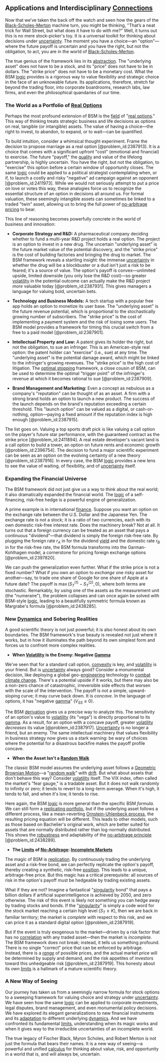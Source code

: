 ## Applications and Interdisciplinary [Connections](@article_id:193345)

Now that we’ve taken the back off the watch and seen how the gears of the [Black-Scholes-Merton](@article_id:147128) machine turn, you might be thinking, "That’s a neat trick for Wall Street, but what does it have to do with me?" Well, it turns out this is no mere stock-picker's toy. It is a universal toolkit for thinking about decisions under [uncertainty](@article_id:275351). The moment you have a choice—an "option"—where the future payoff is uncertain and you have the right, but not the obligation, to act, you are in the world of [Black-Scholes-Merton](@article_id:147128).

The true genius of the framework lies in its [abstraction](@article_id:180488). The "underlying asset" does not have to be a stock, and its "price" does not have to be in dollars. The "strike price" does not have to be a monetary cost. What the BSM [logic](@article_id:266330) provides is a rigorous way to value flexibility and strategic choice in the face of an unknowable future. Its applications, therefore, stretch far beyond the trading floor, into corporate boardrooms, research labs, law firms, and even the philosophical quandaries of our time.

### The World as a Portfolio of [Real Options](@article_id:141079)

Perhaps the most profound extension of BSM is the [field](@article_id:151652) of "[real options](@article_id:141079)." This way of thinking treats strategic business and life decisions as options on real, tangible (or intangible) assets. The value of having a choice—the right to invest, to abandon, to expand, or to wait—can be quantified.

To build intuition, consider a whimsical thought experiment. Frame the decision to propose marriage as a real option [@problem_id:2387913]. It is a choice that comes with a significant upfront "cost" (emotional and financial) to exercise. The future "payoff," the [quality](@article_id:138232) and value of the lifelong partnership, is highly uncertain. You have the right, but not the obligation, to "exercise" this option before a certain window of opportunity closes. The same [logic](@article_id:266330) could be applied to a political strategist contemplating when, or if, to launch a costly and risky "negative" ad campaign against an opponent [@problem_id:2411973]. While we would not seriously attempt to put a price on love or votes this way, these analogies force us to recognize the essential structure of an option in decisions all around us. For formal valuation, these seemingly intangible assets can sometimes be linked to a traded "twin" asset, allowing us to bring the full power of [no-arbitrage pricing](@article_id:146387) to bear.

This line of reasoning becomes powerfully concrete in the world of business and innovation:

- **Corporate Strategy and R&D:** A pharmaceutical company deciding whether to fund a multi-year R&D project holds a real option. The project is an option to invest in a new drug. The uncertain "underlying asset" is the future market value of the potential discovery, and the "strike price" is the cost of building factories and bringing the drug to market. The BSM framework reveals a startling insight: the immense [uncertainty](@article_id:275351) in whether the drug will be a blockbuster or a dud isn't just a risk to be feared; it's a source of value. The option's payoff is convex—unlimited upside, limited downside (you only lose the R&D cost)—so greater [volatility](@article_id:266358) in the potential outcome can actually make the R&D project *more* valuable today [@problem_id:2387931]. This gives managers a language for valuing bold, uncertain bets.

- **Technology and Business Models:** A tech startup with a popular free app holds an option to monetize its user base. The "underlying asset" is the future revenue potential, which is proportional to the stochastically growing number of subscribers. The "strike price" is the cost of implementing a payment system and the risk of losing some users. The BSM model provides a framework for timing this crucial switch from a free to a paid model [@problem_id:2387901].

- **Intellectual Property and Law:** A patent gives its holder the right, but not the obligation, to sue an infringer. This is an American-style real option: the patent holder can "exercise" (i.e., sue) at any time. The "underlying asset" is the potential damage award, which might be linked to the infringer's growing revenues. The "strike price" is the high cost of litigation. The [optimal stopping](@article_id:143624) framework, a close cousin of BSM, can be used to determine the optimal "trigger point" of the infringer's revenue at which it becomes rational to sue [@problem_id:2387909].

- **Brand Management and Marketing:** Even a concept as nebulous as a company's "reputation" can be thought of as an asset. A firm with a strong brand holds an option to launch a new product. The success of the launch depends on the brand's reputation exceeding a certain threshold. This "launch option" can be valued as a digital, or cash-or-nothing, option—paying a fixed amount if the reputation index is high enough [@problem_id:2387915].

The list goes on. Valuing a top sports draft pick is like valuing a call option on the player's future star performance, with the guaranteed contract as the strike price [@problem_id:2411894]. A real estate developer's vacant land is a call option to build a tower, an option on future rents and economic growth [@problem_id:2396754]. The decision to fund a major scientific experiment can be seen as an option on the evolving certainty of a new theory [@problem_id:2387916]. In every case, the BSM [logic](@article_id:266330) provides a new lens to see the value of waiting, of flexibility, and of [uncertainty](@article_id:275351) itself.

### Expanding the Financial Universe

The BSM framework did not just give us a way to think about the real world; it also dramatically expanded the financial world. The [logic](@article_id:266330) of a self-financing, risk-free hedge is a powerful engine of generalization.

A prime example is in international [finance](@article_id:144433). Suppose you want an option on the exchange rate between the U.S. Dollar and the Japanese Yen. The exchange rate is not a stock; it is a ratio of two currencies, each with its own domestic risk-free interest rate. Does the machinery break? Not at all. It turns out that a foreign currency can be treated as an asset that pays a continuous "dividend"—that dividend is simply the foreign risk-free rate. By plugging the foreign rate $r_A$ in for the dividend [yield](@article_id:197199) and the domestic rate $r_B$ in for the risk-free rate, the BSM formula transforms into the Garman-Kohlhagen model, a cornerstone for pricing foreign exchange options [@problem_id:2397820].

We can push the generalization even further. What if the strike price is not a fixed number? What if you own an option to *exchange* one risky asset for another—say, to trade one share of Google for one share of Apple at a future date? The payoff is $\max(S_{T}^{(1)} - S_{T}^{(2)}, 0)$, where both terms are stochastic. Remarkably, by using one of the assets as the measurement unit (the "numeraire"), the problem collapses and can once again be solved with BSM-style [logic](@article_id:266330), leading to a beautifully symmetric formula known as Margrabe's formula [@problem_id:2438285].

### New [Dynamics](@article_id:163910) and Sobering Realities

A good scientific theory is not just powerful; it is also honest about its own boundaries. The BSM framework's true beauty is revealed not just where it works, but in how it illuminates the path beyond its own simplest form and forces us to confront more complex realities.

- **When [Volatility](@article_id:266358) is the Enemy: Negative [Gamma](@article_id:136021)**

We’ve seen that for a standard call option, [convexity](@article_id:138074) is key, and [volatility](@article_id:266358) is your friend. But is [uncertainty](@article_id:275351) always good? Consider a monumental decision, like deploying a global geo-[engineering](@article_id:275179) technology to [combat](@article_id:263650) [climate change](@article_id:138399). There's a potential upside if it works, but there may also be a non-zero chance of catastrophic, irreversible side effects that worsen with the scale of the intervention. The payoff is not a simple, upward-sloping curve; it may curve back down. It is *concave*. In the language of options, it has "negative [gamma](@article_id:136021)" ($V_{SS} \le 0$).

The BSM [derivation](@article_id:264641) gives us a precise way to analyze this. The sensitivity of an option's value to [volatility](@article_id:266358) (its "vega") is directly proportional to its [gamma](@article_id:136021). As a result, for an option with a concave payoff, greater [volatility](@article_id:266358) *decreases* its value [@problem_id:2387917]. [Uncertainty](@article_id:275351) is no longer a friend, but an enemy. The same intellectual machinery that values flexibility in business strategy now gives us a stark warning: be wary of choices where the potential for a disastrous backfire makes the payoff profile concave.

- **When the Asset Isn't a [Random Walk](@article_id:142126)**

The classic BSM model assumes the underlying asset follows a [Geometric Brownian Motion](@article_id:136904)—a "[random walk](@article_id:142126)" with [drift](@article_id:268312). But what about assets that don't behave this way? Consider [volatility](@article_id:266358) itself. The VIX index, often called the market's "fear gauge," is a tradable asset. But it does not walk randomly to infinity or zero; it tends to revert to a long-term average. When it's high, it tends to fall, and when it's low, it tends to rise.

Here again, the BSM *[logic](@article_id:266330)* is more general than the specific BSM *formula*. We can still form a [replicating portfolio](@article_id:145424), but if the underlying asset follows a different process, like a mean-reverting [Ornstein-Uhlenbeck process](@article_id:139553), the resulting pricing equation will be different. This leads to other models, such as those based on Bachelier's original work, which are better suited for assets that are normally distributed rather than log-normally distributed. This shows the [robustness](@article_id:262461) and adaptability of the [no-arbitrage principle](@article_id:143466) [@problem_id:2438289].

- **The [Limits](@article_id:140450) of [No-Arbitrage](@article_id:147028): [Incomplete Markets](@article_id:142225)**

The magic of BSM is [replication](@article_id:144538). By continuously trading the underlying asset and a risk-free bond, we can perfectly replicate the option's payoff, thereby creating a synthetic, risk-free [position](@article_id:167295). This leads to a unique, arbitrage-free price. But this magic has a critical prerequisite: all sources of risk in the option's payoff must be hedgeable by trading existing assets.

What if they are not? Imagine a fantastical "[singularity](@article_id:160106) bond" that pays a billion dollars if artificial superintelligence is achieved by 2050, and zero otherwise. The risk of this event is likely not something you can hedge away by trading stocks and bonds. If the "[singularity](@article_id:160106)" is simply a code word for the stock market reaching a certain high level ($S_T \ge K$), then we are back in familiar territory; the market is *complete* with respect to this risk, and we can price it as a standard digital option [@problem_id:2387919].

But if the event is truly exogenous to the market—driven by a risk factor that has no [correlation](@article_id:265479) with any traded asset—then the market is *incomplete*. The BSM framework does not break; instead, it tells us something profound. There is no single "correct" price that can be enforced by arbitrage. Instead, there is a *[range](@article_id:154892)* of possible prices, and the actual market price will be determined by supply and demand, and the risk appetites of investors toward this unhedgeable risk [@problem_id:2387919]. This honesty about its own [limits](@article_id:140450) is a hallmark of a mature scientific theory.

### A New Way of Seeing

Our journey has taken us from a seemingly narrow formula for stock options to a sweeping framework for valuing choice and strategy under [uncertainty](@article_id:275351). We have seen how the same [logic](@article_id:266330) can be applied to corporate investments, legal disputes, brand management, and even monumental policy decisions. We have explored its elegant generalizations to new financial instruments and its [adaptation](@article_id:154009) to different underlying [dynamics](@article_id:163910). And we have confronted its fundamental [limits](@article_id:140450), understanding when its magic works and when it gives way to the irreducible uncertainties of an incomplete world.

The true legacy of Fischer Black, Myron Scholes, and Robert Merton is not just the formula that bears their names. It is a new way of seeing—a powerful and unified [calculus](@article_id:145546) for thinking about value, risk, and opportunity in a world that is, and will always be, uncertain.